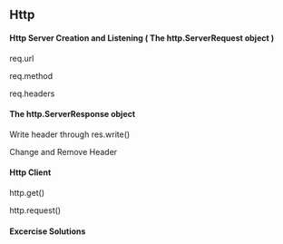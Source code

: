 ## Http

#### Http Server Creation and Listening ( The http.ServerRequest object )

req.url

req.method

req.headers

#### The http.ServerResponse object

Write header through res.write()

Change and Remove Header

#### Http Client

http.get()

http.request()

#### Excercise Solutions 